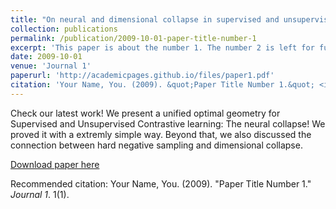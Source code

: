 ```yaml
---
title: "On neural and dimensional collapse in supervised and unsupervised contrastive learning with hard negative sampling"
collection: publications
permalink: /publication/2009-10-01-paper-title-number-1
excerpt: 'This paper is about the number 1. The number 2 is left for future work.'
date: 2009-10-01
venue: 'Journal 1'
paperurl: 'http://academicpages.github.io/files/paper1.pdf'
citation: 'Your Name, You. (2009). &quot;Paper Title Number 1.&quot; <i>Journal 1</i>. 1(1).'
---
```

Check our latest work! We present a unified optimal geometry for Supervised and Unsupervised Contrastive learning: The neural collapse! We proved it with a extremly simple way. Beyond that, we also discussed the connection between hard negative sampling and dimensional collapse.

[Download paper here](https://arxiv.org/abs/2311.05139)

Recommended citation: Your Name, You. (2009). "Paper Title Number 1." <i>Journal 1</i>. 1(1).
